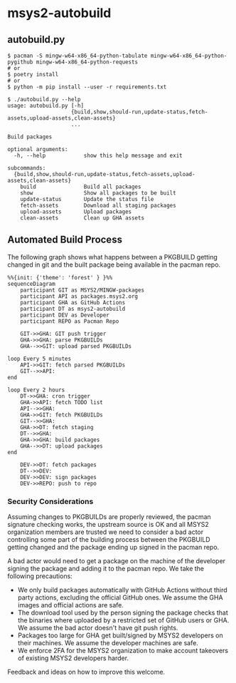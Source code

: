 # msys2-autobuild

## autobuild.py

```console
$ pacman -S mingw-w64-x86_64-python-tabulate mingw-w64-x86_64-python-pygithub mingw-w64-x86_64-python-requests
# or
$ poetry install
# or
$ python -m pip install --user -r requirements.txt
```

```console
$ ./autobuild.py --help
usage: autobuild.py [-h]
                    {build,show,should-run,update-status,fetch-assets,upload-assets,clean-assets}
                    ...

Build packages

optional arguments:
  -h, --help            show this help message and exit

subcommands:
  {build,show,should-run,update-status,fetch-assets,upload-assets,clean-assets}
    build               Build all packages
    show                Show all packages to be built
    update-status       Update the status file
    fetch-assets        Download all staging packages
    upload-assets       Upload packages
    clean-assets        Clean up GHA assets
```

## Automated Build Process

The following graph shows what happens between a PKGBUILD getting changed in git
and the built package being available in the pacman repo.

```mermaid
%%{init: {'theme': 'forest' } }%%
sequenceDiagram
    participant GIT as MSYS2/MINGW-packages
    participant API as packages.msys2.org
    participant GHA as GitHub Actions
    participant DT as msys2-autobuild
    participant DEV as Developer
    participant REPO as Pacman Repo

    GIT->>GHA: GIT push trigger
    GHA->>GHA: parse PKGBUILDs
    GHA-->>GIT: upload parsed PKGBUILDs

loop Every 5 minutes
    API->>GIT: fetch parsed PKGBUILDs
    GIT-->>API: 
end

loop Every 2 hours
    DT->>GHA: cron trigger
    GHA->>API: fetch TODO list
    API-->>GHA: 
    GHA->>GIT: fetch PKGBUILDs
    GIT-->>GHA: 
    GHA->>DT: fetch staging
    DT-->>GHA: 
    GHA->>GHA: build packages
    GHA-->>DT: upload packages
end

    DEV->>DT: fetch packages
    DT-->>DEV: 
    DEV->>DEV: sign packages
    DEV->>REPO: push to repo
```

### Security Considerations

Assuming changes to PKGBUILDs are properly reviewed, the pacman signature
checking works, the upstream source is OK and all MSYS2 organization members are
trusted we need to consider a bad actor controlling some part of the building
process between the PKGBUILD getting changed and the package ending up signed in
the pacman repo.

A bad actor would need to get a package on the machine of the developer signing
the package and adding it to the pacman repo. We take the following precautions:

* We only build packages automatically with GitHub Actions without third party
  actions, excluding the official GitHub ones. We assume the GHA images and
  official actions are safe.
* The download tool used by the person signing the package checks that the
  binaries where uploaded by a restricted set of GitHub users or GHA.
  We assume the bad actor doesn't have git push rights.
* Packages too large for GHA get built/signed by MSYS2 developers on their
  machines. We assume the developer machines are safe.
* We enforce 2FA for the MSYS2 organization to make account takeovers of
  existing MSYS2 developers harder.

Feedback and ideas on how to improve this welcome.